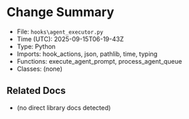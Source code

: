 # Change Summary
- File: `hooks\agent_executor.py`
- Time (UTC): 2025-09-15T06-19-43Z
- Type: Python
- Imports: hook_actions, json, pathlib, time, typing
- Functions: execute_agent_prompt, process_agent_queue
- Classes: (none)

## Related Docs
- (no direct library docs detected)
